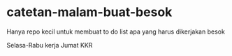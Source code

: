 # catetan-malam-buat-besok
Hanya repo kecil untuk membuat to do list apa yang harus dikerjakan besok

Selasa-Rabu kerja
Jumat KKR
